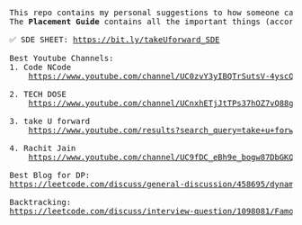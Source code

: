 <pre>This repo contains my personal suggestions to how someone can prepare for placements.
The <b>Placement Guide</b> contains all the important things (according to me) that a student should know about placements.

✅ SDE SHEET: <a href="https://bit.ly/takeUforward_SDE">https://bit.ly/takeUforward_SDE</a>

Best Youtube Channels:
1. Code NCode
    <a href="https://www.youtube.com/channel/UC0zvY3yIBQTrSutsV-4yscQ">https://www.youtube.com/channel/UC0zvY3yIBQTrSutsV-4yscQ</a>
    
2. TECH DOSE
    <a href="https://www.youtube.com/channel/UCnxhETjJtTPs37hOZ7vQ88g">https://www.youtube.com/channel/UCnxhETjJtTPs37hOZ7vQ88g</a>
    
3. take U forward
    <a href="https://www.youtube.com/results?search_query=take+u+forward">https://www.youtube.com/results?search_query=take+u+forward</a>

4. Rachit Jain
    <a href="https://www.youtube.com/channel/UC9fDC_eBh9e_bogw87DbGKQ">https://www.youtube.com/channel/UC9fDC_eBh9e_bogw87DbGKQ</a>

Best Blog for DP:
<a href="https://leetcode.com/discuss/general-discussion/458695/dynamic-programming-patterns">https://leetcode.com/discuss/general-discussion/458695/dynamic-programming-patterns </a>
   
Backtracking:
<a href="https://leetcode.com/discuss/interview-question/1098081/Famous-Backtracking-Problems">https://leetcode.com/discuss/interview-question/1098081/Famous-Backtracking-Problems </a>

</pre>
